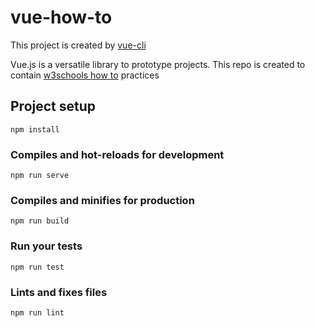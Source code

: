 # vue-how-to

This project is created by [vue-cli](https://cli.vuejs.org/)

Vue.js is a versatile library to prototype projects. This repo is created to contain [w3schools how to](https://www.w3schools.com/howto/) practices

## Project setup
```
npm install
```

### Compiles and hot-reloads for development
```
npm run serve
```

### Compiles and minifies for production
```
npm run build
```

### Run your tests
```
npm run test
```

### Lints and fixes files
```
npm run lint
```
